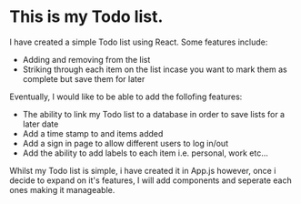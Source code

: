 # This is my Todo list. 

I have created a simple Todo list using React. Some features include: 

* Adding and removing from the list
* Striking through each item on the list incase you want to mark them as complete but save them for later


Eventually, I would like to be able to add the follofing features: 

* The ability to link my Todo list to a database in order to save lists for a later date
* Add a time stamp to and items added
* Add a sign in page to allow different users to log in/out
* Add the ability to add labels to each item i.e. personal, work etc... 

Whilst my Todo list is simple, i have created it in App.js however, once i decide to expand on it's features, I will add components and seperate each ones making it manageable. 